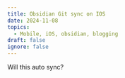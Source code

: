 ```yaml
---
title: Obsidian Git sync on IOS
date: 2024-11-08
topics:
  - Mobile, iOS, obsidian, blogging
draft: false
ignore: false
---
```

Will this auto sync?